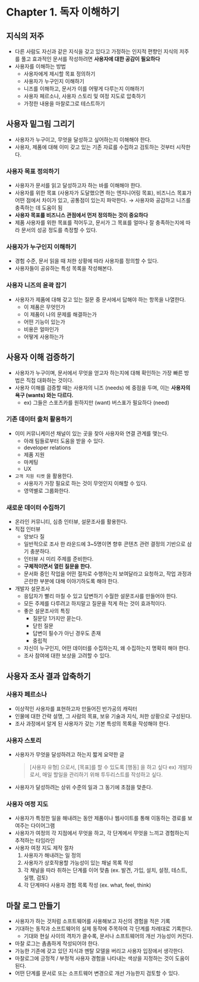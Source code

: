 # Chapter 1. 독자 이해하기

## 지식의 저주
- 다른 사람도 자신과 같은 지식을 갖고 있다고 가정하는 인지적 편향인 지식의 저주를 풀고 효과적인 문서를 작성하려면 **사용자에 대한 공감이 필요하다**
- 사용자를 이해하는 방법 
  - 사용자에게 제시할 목표 정의하기
  - 사용자가 누구인지 이해하기
  - 니즈를 이해하고, 문서가 이를 어떻게 다루는지 이해하기
  - 사용자 페르소나, 사용자 스토리 및 여정 지도로 압축하기
  - 가정한 내용을 마찰로그로 테스트하기

## 사용자 밑그림 그리기
- 사용자가 누구이고, 무엇을 달성하고 싶어하는지 이해해야 한다.
- 사용자, 제품에 대해 이미 갖고 있는 기존 자료를 수집하고 검토하는 것부터 시작한다.

### 사용자 목표 정의하기
- 사용자가 문서를 읽고 달성하고자 하는 바를 이해해야 한다.
- 사용자를 위한 목표 (사용자가 도달했으면 하는 엔지니어링 목표), 비즈니스 목표가 어떤 점에서 차이가 있고, 공통점이 있는지 파악한다.
  → 사용자와 공감하고 니즈를 충족하는 데 도움이 됨
- **사용자 목표를 비즈니스 관점에서 먼저 정의하는 것이 중요하다**
- 제품 사용자를 위한 목표를 적어두고, 문서가 그 목표를 얼마나 잘 충족하는지에 따라 문서의 성공 정도를 측정할 수 있다.

### 사용자가 누구인지 이해하기
- 경험 수준, 문서 읽을 때 처한 상황에 따라 사용자를 정의할 수 있다.
- 사용자들이 공유하는 특성 목록을 작성해본다.

### 사용자 니즈의 윤곽 잡기
- 사용자가 제품에 대해 갖고 있는 질문 중 문서에서 답해야 하는 항목을 나열한다.
  - 이 제품은 무엇인가
  - 이 제품이 나의 문제를 해결하는가
  - 어떤 기능이 있는가
  - 비용은 얼마인가
  - 어떻게 사용하는가

## 사용자 이해 검증하기
- 사용자가 누구이며, 문서에서 무엇을 얻고자 하는지에 대해 확인하는 가장 빠른 방법은 직접 대화하는 것이다.
- 사용자 이해를 검증할 때는 사용자의 니즈 (needs) 에 중점을 두며, 이는 **사용자의 욕구 (wants) 와는 다르다.**
  - ex) 그들은 스포츠카를 원하지만 (want) 버스표가 필요하다 (need)

### 기존 데이터 출처 활용하기
- 이미 커뮤니케이션 채널이 있는 곳을 찾아 사용자와 연결 관계를 맺는다.
  - 아래 팀들로부터 도움을 받을 수 있다.
  - developer relations
  - 제품 지원
  - 마케팅
  - UX 
- `고객 지원 티켓` 을 활용한다. 
  - 사용자가 가장 필요로 하는 것이 무엇인지 이해할 수 있다.
  - 영역별로 그룹화한다.

### 새로운 데이터 수집하기
- 온라인 커뮤니티, 심층 인터뷰, 설문조사를 활용한다.
- 직접 인터뷰
  - 양보다 질
  - 일반적으로 조사 한 라운드에 3~5명이면 향후 콘텐츠 관련 결정의 기반으로 삼기 충분하다.
  - 인터뷰 시 미리 주제를 준비한다.
  - **구체적이면서 열린 질문을 한다.**
  - 문서화 중인 작업을 어떤 절차로 수행하는지 보여달라고 요청하고, 작업 과정과 곤란한 부분에 대해 이야기하도록 해야 한다.
- 개발자 설문조사
  - 응답자가 빨리 마칠 수 있고 답변하기 수월한 설문조사를 만들어야 한다.
  - 모든 주제를 다루려고 하지말고 질문을 적게 하는 것이 효과적이다.
  - 좋은 설문조사의 특징
    - 질문당 1가지만 묻는다.
    - 닫힌 질문
    - 답변이 필수가 아닌 경우도 존재
    - 중립적
  - 자신이 누구인지, 어떤 데이터를 수집하는지, 왜 수집하는지 명확히 해야 한다.
  - 조사 참여에 대한 보상을 고려할 수 있다.

## 사용자 조사 결과 압축하기
### 사용자 페르소나
- 이상적인 사용자를 표현하고자 만들어진 반가공의 캐릭터
- 인물에 대한 간략 설명, 그 사람의 목표, 보유 기술과 지식, 처한 상황으로 구성된다.
- 조사 과정에서 알게 된 사용자가 갖는 기본 특성의 목록을 작성해야 한다.

### 사용자 스토리
- 사용자가 무엇을 달성하려고 하는지 짧게 요약한 글
    > [사용자 유형] 으로서, [목표]를 할 수 있도록 [행동] 을 하고 싶다
    ex) 개발자로서, 매일 할일을 관리하기 위해 투두리스트를 작성하고 싶다.
- 사용자가 달성하려는 상위 수준의 일과 그 동기에 초점을 맞춘다.
### 사용자 여정 지도
- 사용자가 특정한 일을 해내려는 동안 제품이나 웹사이트를 통해 이동하는 경로를 보여주는 다이어그램
- 사용자가 여정의 각 지점에서 무엇을 하고, 각 단계에서 무엇을 느끼고 경험하는지 추적하는 타임라인
- 사용자 여정 지도 제작 절차
  1. 사용자가 해내려는 일 정의
  2. 사용자가 상호작용할 가능성이 있는 채널 목록 작성
  3. 각 채널을 따라 취하는 단계를 이어 맞춤 (ex. 발견, 가입, 설치, 설정, 테스트, 실행, 검토)
  4. 각 단계마다 사용자 경험 목록 작성 (ex. what, feel, think)

## 마찰 로그 만들기
- 사용자가 하는 것처럼 소프트웨어를 사용해보고 자신의 경험을 적은 기록
- 기대하는 동작과 소프트웨어의 실제 동작에 주목하여 각 단계를 차례대로 기록한다.
  - 기대와 현실 사이의 격차가 클수록, 문서나 소프트웨어의 개선 가능성이 커진다.
- 마찰 로그는 촘촘하게 작성되어야 한다.
- 가능한 기존에 갖고 있던 지식과 멘탈 모델을 버리고 사용자 입장에서 생각한다.
- 마찰로그에 긍정적 / 부정적 사용자 경험을 나타내는 색상을 지정하는 것이 도움이 된다.
- 어떤 단계를 문서로 또는 소프트웨어 변경으로 개선 가능한지 검토할 수 있다.